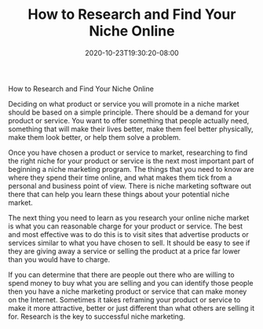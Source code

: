 ﻿---
title: "How to Research and Find Your Niche Online"
date: 2020-10-23T19:30:20-08:00
description: "Niche Marketing Tips for Web Success"
featured_image: "/images/Niche Marketing.jpg"
tags: ["Niche Marketing"]
---

How to Research and Find Your Niche Online

Deciding on what product or service you will promote in a niche market should be based on a simple principle. There should be a demand for your product or service. You want to offer something that people actually need, something that will make their lives better, make them feel better physically, make them look better, or help them solve a problem. 

Once you have chosen a product or service to market, researching to find the right niche for your product or service is the next most important part of beginning a niche marketing program. The things that you need to know are where they spend their time online, and what makes them tick from a personal and business point of view. There is niche marketing software out there that can help you learn these things about your potential niche market. 

The next thing you need to learn as you research your online niche market is what you can reasonable charge for your product or service. The best and most effective was to do this is to visit sites that advertise products or services similar to what you have chosen to sell. It should be easy to see if they are giving away a service or selling the product at a price far lower than you would have to charge. 

If you can determine that there are people out there who are willing to spend money to buy what you are selling and you can identify those people then you have a niche marketing product or service that can make money on the Internet. Sometimes it takes reframing your product or service to make it more attractive, better or just different than what others are selling it for. Research is the key to successful niche marketing. 


